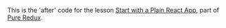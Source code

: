This is the 'after' code for the lesson [Start with a Plain React App](https://daveceddia.podia.com/courses/pure-redux/53990-the-basics/152866-start-with-a-plain-react-app), part of [Pure Redux](https://daveceddia.com/pure-redux/).
